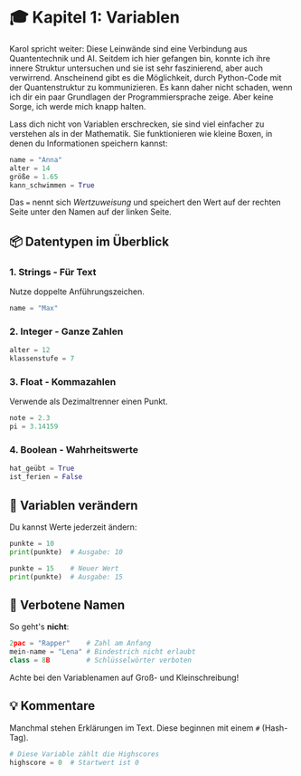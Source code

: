 # 🎓 Kapitel 1: Variablen

Karol spricht weiter: Diese Leinwände sind eine Verbindung aus Quantentechnik und AI. Seitdem ich hier gefangen bin, konnte ich ihre innere Struktur untersuchen und sie ist sehr faszinierend, aber auch verwirrend. Anscheinend gibt es die Möglichkeit, durch Python-Code mit der Quantenstruktur zu kommunizieren. Es kann daher nicht schaden, wenn ich dir ein paar Grundlagen der Programmiersprache zeige. Aber keine Sorge, ich werde mich knapp halten.

Lass dich nicht von Variablen erschrecken, sie sind viel einfacher zu verstehen als in der Mathematik. Sie funktionieren wie kleine Boxen, in denen du Informationen speichern kannst:

```py
name = "Anna"
alter = 14
größe = 1.65
kann_schwimmen = True
```

Das `=` nennt sich _Wertzuweisung_ und speichert den Wert auf der rechten Seite unter den Namen auf der linken Seite.

## 📦 Datentypen im Überblick

### 1. Strings - Für Text

Nutze doppelte Anführungszeichen.

```python
name = "Max"
```

### 2. Integer - Ganze Zahlen

```python
alter = 12
klassenstufe = 7
```

### 3. Float - Kommazahlen

Verwende als Dezimaltrenner einen Punkt.

```python
note = 2.3
pi = 3.14159
```

### 4. Boolean - Wahrheitswerte

```python
hat_geübt = True
ist_ferien = False
```

## 🔄 Variablen verändern

Du kannst Werte jederzeit ändern:

```python
punkte = 10
print(punkte)  # Ausgabe: 10

punkte = 15    # Neuer Wert
print(punkte)  # Ausgabe: 15
```

## 🚫 Verbotene Namen

So geht's **nicht**:

```python
2pac = "Rapper"    # Zahl am Anfang
mein-name = "Lena" # Bindestrich nicht erlaubt
class = 8B         # Schlüsselwörter verboten
```

Achte bei den Variablenamen auf Groß- und Kleinschreibung!

## 💡 Kommentare

Manchmal stehen Erklärungen im Text. Diese beginnen mit einem `#` (Hash-Tag).

```python
# Diese Variable zählt die Highscores
highscore = 0  # Startwert ist 0
```
